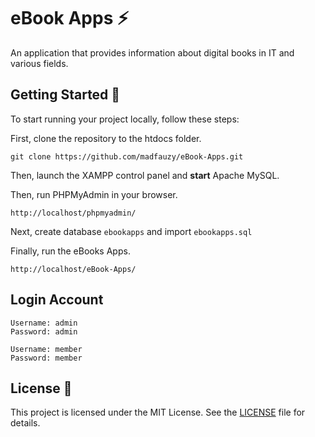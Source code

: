 # eBook Apps ⚡️
An application that provides information about digital books in IT and various fields.

## Getting Started 🚀

To start running your project locally, follow these steps: 

First, clone the repository to the htdocs folder.

```
git clone https://github.com/madfauzy/eBook-Apps.git
```

Then, launch the XAMPP control panel and **start** Apache MySQL. 

Then, run PHPMyAdmin in your browser.

```
http://localhost/phpmyadmin/
```

Next, create database `ebookapps` and import `ebookapps.sql`

Finally, run the eBooks Apps.

```
http://localhost/eBook-Apps/
```

## Login Account

```
Username: admin
Password: admin
```

```
Username: member
Password: member
```

## License 📄
This project is licensed under the MIT License. See the [LICENSE](https://github.com/madfauzy/eBook-Apps/blob/main/LICENSE) file for details.
